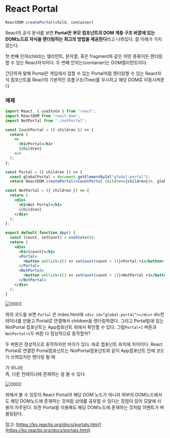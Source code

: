 # React Portal

```jsx
ReactDOM.createPortal(child, container)
```

React의 공식 문서를 보면 **Portal은 부모 컴포넌트의 DOM 계층 구조 바깥에 있는 DOM노드로 자식을 렌더링하는 최고의 방법을 제공한다**라고 나와있다. 잘 이해가 가지 않는다.

첫 번째 인자(child)는 엘리먼트, 문자열, 혹은 fragment와 같은 어떤 종류이든 렌더링할 수 있는 React자식이다. 두 번째 인자는(container)는 DOM엘리먼트이다.

간단하게 말해 Portal은 게임에서 접할 수 있는 Portal처럼 렌더링할 수 있는 React자식 컴포넌트를 React의 기본적인 흐름구조(Tree)를 무시하고 해당 DOM로 이동시켜준다 

### 예제

```jsx
import React, { useState } from "react";
import ReactDOM from "react-dom";
import NotPortal from "./notPortal";

const CountPortal = ({ children }) => {
  return (
    <>
      <h1>Portal</h1>
      {children}
    </>
  );
};

const Portal = ({ children }) => {
  const globalPortal = document.getElementById("global-portal");
  return ReactDOM.createPortal(<CountPortal children={children}/>, globalPortal);

const NotPortal = ({ children }) => {
  return (
    <div>
      <h1>Not Portal</h1>
      {children}
    </div>
  );
};

export default function App() {
  const [count, setCount] = useState(0);
  return (
    <div>
      <h1>{count}</h1>
      <Portal>
        <button onClick={() => setCount(count + 1)}>Portal +1</button>
      </Portal>
      <NotPortal>
        <button onClick={() => setCount(count + 1)}>NotPortal +1</button>
      </NotPortal>
    </div>
  );
}
```

![0003](https://user-images.githubusercontent.com/67263146/151485694-c9de4e89-fff1-4d80-b67f-f08e45338c9a.png)

위의 코드를 보면 `Portal` 은 index.html에 `<div id=”global-portal”></div>`  div컨테이너를 만들고 Portal로 연결해서 children을 렌더링하였다. 그리고 Portal밑에 있는 NotPortal 컴포넌트는 App컴포넌트 위에서 확인할 수 있다. 그럼`Portal+1` 버튼과 `NotPortal+1`두 버튼 다 정상적으로 동작할까?

두 버튼은 정상적으로 동작하지만 차이가 있다. 바로 컴포넌트 위치에 차이이다. React Portal로 연결한 Portal컴포넌트는 NotPortal컴포넌트와 같이 App컴포넌트 안에 코드가 쓰여있지만 렌더링 될 때 <div id=”root”> 가 아니라 <div id=”global-portal”> 즉, 다른 컨테이너에 존재하는 걸 볼 수 있다.

![0002](https://user-images.githubusercontent.com/67263146/151485795-f7028509-4f32-4669-8d69-619cc0924164.png)

위에서 볼 수 있듯이 React Portal의 해당 DOM 노드가 아니라 외부의 DOM노드에서도 해당 DOM노드에 존재하는 것처럼 상태를 공유할 수 있다는 장점이 있어 모달에 사용이 자주된다. 또한 Portal을 이용해도 해당 DOM노드에 존재하는 것처럼 이벤트가 버블링된다.


참고: [https://ko.reactjs.org/docs/portals.html](https://ko.reactjs.org/docs/portals.html)
